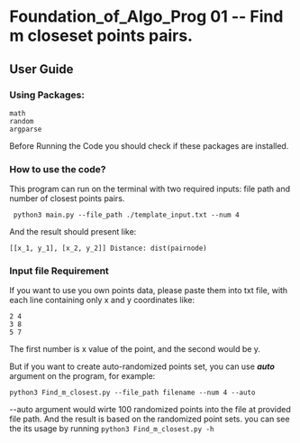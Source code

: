 # Foundation_of_Algo_Prog 01 -- Find m closeset points pairs.
## User Guide
### Using Packages:
```
math
random
argparse
```
Before Running the Code you should check if these packages are installed.

### How to use the code?

This program can run on the terminal with two required inputs: file path and number of closest points pairs.

``` python3 main.py --file_path ./template_input.txt --num 4``` 

And the result should present like:

```[[x_1, y_1], [x_2, y_2]] Distance: dist(pairnode)```

### Input file Requirement

If you want to use you own points data, please paste them into txt file, with each line containing only x and y coordinates like:
``` 
2 4
3 8
5 7
```
The first number is x value of the point, and the second would be y.

But if you want to create auto-randomized points set, you can use ***auto*** argument on the program, for example:
```
python3 Find_m_closest.py --file_path filename --num 4 --auto
```
--auto argument would wirte 100 randomized points into the file at provided file path. And the result is based on the randomized point sets.
you can see the its usage by running ``` python3 Find_m_closest.py -h ```

